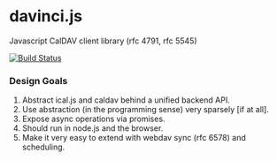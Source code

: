 davinci.js
==========

Javascript CalDAV client library (rfc 4791, rfc 5545)


[![Build Status](https://travis-ci.org/gaye/davinci.js.png?branch=master)](https://travis-ci.org/gaye/davinci.js)

### Design Goals

1. Abstract ical.js and caldav behind a unified backend API.
2. Use abstraction (in the programming sense) very sparsely [if at all].
3. Expose async operations via promises.
4. Should run in node.js and the browser.
5. Make it very easy to extend with webdav sync (rfc 6578) and scheduling.
